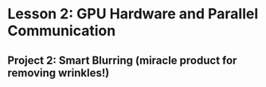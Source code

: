 # Lesson 2: GPU Hardware and Parallel Communication

## Project 2: Smart Blurring (miracle product for removing wrinkles!)
